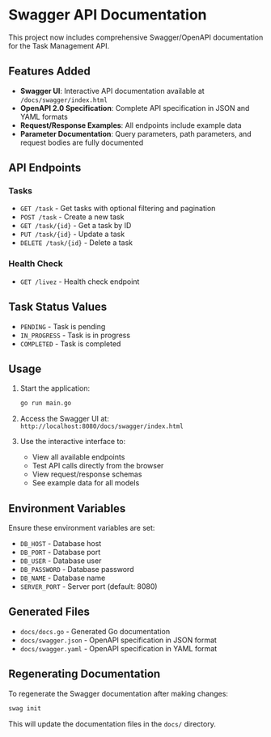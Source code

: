 # Swagger API Documentation

This project now includes comprehensive Swagger/OpenAPI documentation for the Task Management API.

## Features Added

- **Swagger UI**: Interactive API documentation available at `/docs/swagger/index.html`
- **OpenAPI 2.0 Specification**: Complete API specification in JSON and YAML formats
- **Request/Response Examples**: All endpoints include example data
- **Parameter Documentation**: Query parameters, path parameters, and request bodies are fully documented

## API Endpoints

### Tasks
- `GET /task` - Get tasks with optional filtering and pagination
- `POST /task` - Create a new task
- `GET /task/{id}` - Get a task by ID
- `PUT /task/{id}` - Update a task
- `DELETE /task/{id}` - Delete a task

### Health Check
- `GET /livez` - Health check endpoint

## Task Status Values
- `PENDING` - Task is pending
- `IN_PROGRESS` - Task is in progress
- `COMPLETED` - Task is completed

## Usage

1. Start the application:
   ```bash
   go run main.go
   ```

2. Access the Swagger UI at: `http://localhost:8080/docs/swagger/index.html`

3. Use the interactive interface to:
   - View all available endpoints
   - Test API calls directly from the browser
   - View request/response schemas
   - See example data for all models

## Environment Variables

Ensure these environment variables are set:
- `DB_HOST` - Database host
- `DB_PORT` - Database port
- `DB_USER` - Database user
- `DB_PASSWORD` - Database password
- `DB_NAME` - Database name
- `SERVER_PORT` - Server port (default: 8080)

## Generated Files

- `docs/docs.go` - Generated Go documentation
- `docs/swagger.json` - OpenAPI specification in JSON format
- `docs/swagger.yaml` - OpenAPI specification in YAML format

## Regenerating Documentation

To regenerate the Swagger documentation after making changes:

```bash
swag init
```

This will update the documentation files in the `docs/` directory.